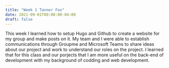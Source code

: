```yaml
---
title: "Week 1 Tanner Fox"
date: 2021-09-01T00:00:00-04:00
draft: false
---
```



This week I learned how to setup Hugo and Github to create a website for my group and make posts on it. My team and I were able to establish communications through Groupme and Microsoft Teams to share ideas about our project and work to understand our roles on the project. I learned that for this class and our porjects that I am more useful on the back-end of development with my background of codding and web development.   
